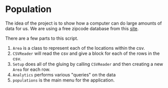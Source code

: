 # Population

The idea of the project is to show how a computer can do large amounts of data for us. We are using a free zipcode database from this [site](http://federalgovernmentzipcodes.us/).

There are a few parts to this script.

1. `Area` is a class to represent each of the locations within the csv.
2. `CSVReader` will read the csv and give a block for each of the rows in the csv.
3. `Setup` does all of the gluing by calling `CSVReader` and then creating a new `Area` for each row.
4. `Analytics` performs various "queries" on the data
5. `populations` is the main menu for the application.
